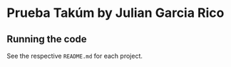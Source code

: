 # Prueba Takúm by Julian Garcia Rico

## Running the code

See the respective `README.md` for each project.


